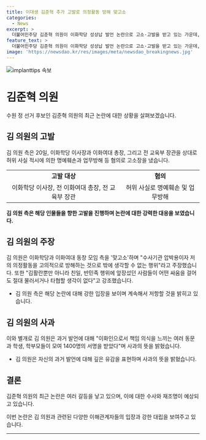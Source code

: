 ```yaml
---
title: 이대생 김준혁 추가 고발로 의정활동 방해 맞고소
categories:
  - News
excerpt: >
  더불어민주당 김준혁 의원이 이화학당 성상납 발언 논란으로 고소·고발을 받고 있는 가운데, 김 의원은 허위사실로 명예훼손한 혐의로 이화학당과 교수, 동문 등을 상대로 맞고소를 진행했다. 이에 김 의원은 강경 대응으로 이화학당 등을 수사기관 압박용이자 의정활동 방해로 규정했고, 고소장을 제출한 김 의원의 변호인은 대응 방법을 검토한다고 밝혔다.
feature_text: >
  더불어민주당 김준혁 의원이 이화학당 성상납 발언 논란으로 고소·고발을 받고 있는 가운데, 김 의원은 허위사실로 명예훼손한 혐의로 이화학당과 교수, 동문 등을 상대로 맞고소를 진행했다. 이에 김 의원은 강경 대응으로 이화학당 등을 수사기관 압박용이자 의정활동 방해로 규정했고, 고소장을 제출한 김 의원의 변호인은 대응 방법을 검토한다고 밝혔다.
image: 'https://newsdao.kr/res/images/meta/newsdao_breakingnews.jpg'
---
```


<p><img src="https://newsdao.kr/res/images/meta/newsdao_breakingnews.jpg" alt="implanttips 속보" /></p>

<h1 data-ke-size="size26"><b>김준혁 의원</b></h1>

<p data-ke-size="size16">수원 정 선거 후보인 김준혁 의원의 최근 논란에 대한 상황을 살펴보겠습니다.</p>

<h2 data-ke-size="size26">김 의원의 고발</h2>

<p data-ke-size="size16">김 의원 측은 20일, 이화학당 이사장과 이화여대 총장, 그리고 전 교육부 장관을 상대로 허위 사실 적시에 의한 명예훼손과 업무방해 등 혐의로 고소장을 냈습니다.</p>

<table>
  <tr>
    <td style="text-align: center; height: 17px;"><b>고발 대상</b></td>
    <td style="text-align: center; height: 17px;"><b>혐의</b></td>
  </tr>
  <tr>
    <td style="text-align: center; height: 17px;">이화학당 이사장, 전 이화여대 총장, 전 교육부 장관</td>
    <td style="text-align: center; height: 17px;">허위 사실로 명예훼손 및 업무방해</td>
  </tr>
</table>

<p data-ke-size="size16"><b>김 의원 측은 해당 인물들을 향한 고발을 진행하며 논란에 대한 강력한 대응을 보였습니다.</b></p>

<h2 data-ke-size="size26">김 의원의 주장</h2>

<p data-ke-size="size16">김 의원은 이화학당과 이화여대 동창 모임 측을 '맞고소'하며 "수사기관 압박용이자 저의 의정활동을 고의적으로 방해하는 것으로 밖에 생각할 수 없는 행위"라고 주장했습니다. 또한 "김활란뿐만 아니라 친일, 반민족 행위에 앞장섰던 사람들이 어떤 싸움을 걸어도 절대 물러서거나 타협할 생각이 없다"고 강조했습니다.</p>

<ul>
  <li>김 의원 측은 해당 논란에 대해 강한 입장을 보이며 계속해서 저항할 것을 밝히고 있습니다.</li>
</ul>

<h2 data-ke-size="size26">김 의원의 사과</h2>

<p data-ke-size="size16">이와 별개로 김 의원은 과거 발언에 대해 "이화인으로서 책임 의식을 느끼는 여러 동문과 학생, 학부모들이 모여 1400명의 서명을 받았다"며 사과의 뜻을 밝혔습니다.</p>

<ul>
  <li>김 의원은 자신의 과거 발언에 대해 깊은 유감을 표현하며 사과의 뜻을 밝혔습니다.</li>
</ul>

<h2 data-ke-size="size26">결론</h2>

<p data-ke-size="size16">김준혁 의원의 최근 논란은 여러 갈등을 낳고 있으며, 이에 대한 수사와 재조명이 예상되고 있습니다.</p>

<p data-ke-size="size16">이번 논란은 김 의원과 관련된 다양한 이해관계자들의 입장과 강한 대립을 보여주고 있습니다.</p>

<hr>

<p data-ke-size="size16">&nbsp;</p>

